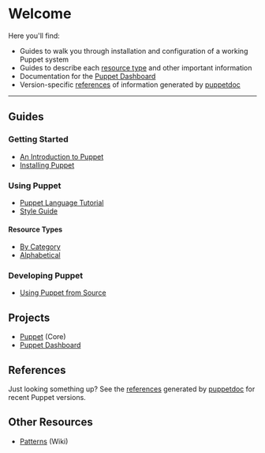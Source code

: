 Welcome
=======

Here you'll find:

* Guides to walk you through installation and configuration of a
  working Puppet system
* Guides to describe each [resource type](/guides/types/) and other important information
* Documentation for the [Puppet Dashboard](/projects/dashboard/)
* Version-specific [references](/references/) of information generated by [puppetdoc](/projects/puppet/puppetdoc.html)

* * *

Guides
------

### Getting Started

* [An Introduction to Puppet](/guides/introduction.html)
* [Installing Puppet](/guides/installation.html)

### Using Puppet

* [Puppet Language Tutorial](/guides/language_tutorial.html)
* [Style Guide](/guides/style.html)

#### Resource Types

* [By Category](/guides/types/)
* [Alphabetical](/guides/types/alphabetical_index.html)

### Developing Puppet

* [Using Puppet from Source](/guides/from_source.html)

Projects
--------

* [Puppet](/projects/puppet/) (Core)
* [Puppet Dashboard](/projects/dashboard/)

References
----------

Just looking something up?  See the [references](references/)
generated by [puppetdoc](/projects/puppet/puppetdoc.html) for
recent Puppet versions.

Other Resources
---------------

* [Patterns](http://reductivelabs.com/trac/puppet/wiki/Recipes) (Wiki)
